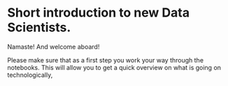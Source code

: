 # Short introduction to new Data Scientists.

Namaste! And welcome aboard!

Please make sure that as a first step you work your way through the notebooks. This will allow you to get a quick overview on what is going on technologically,